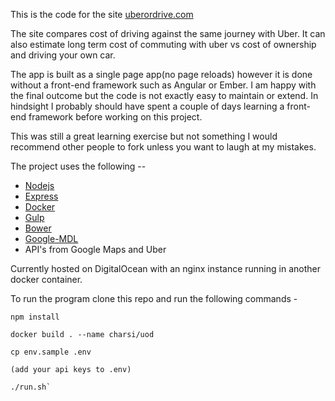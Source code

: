 This is the code for the site [uberordrive.com](https://uberordrive.com)

The site compares cost of driving against the same journey with Uber. It can also estimate long term cost of commuting with uber vs cost of ownership and driving your own car.

The app is built as a single page app(no page reloads) however it is done without a front-end framework such as Angular or Ember. I am happy with the final outcome but the code is not exactly easy to maintain or extend. In hindsight I probably should have spent a couple of days learning a front-end framework before working on this project.

This was still a great learning exercise but not something I would recommend other people to fork unless you want to laugh at my mistakes.

The project uses the following --

* [Nodejs](https://nodejs.org/)
* [Express](https://www.docker.com/) 
* [Docker](https://www.docker.com/)
* [Gulp](https://gulpjs.com/)
* [Bower](https://bower.io/)
* [Google-MDL](https://getmdl.io/)
* API's from Google Maps and Uber


Currently hosted on DigitalOcean with an nginx instance running in another docker container.

To run the program clone this repo and run the following commands - 


````
npm install

docker build . --name charsi/uod

cp env.sample .env

(add your api keys to .env)

./run.sh`
````

